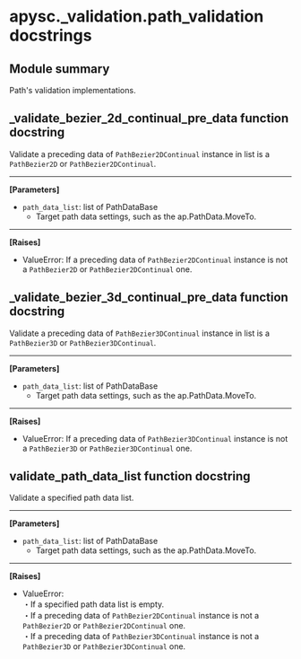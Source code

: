 # apysc._validation.path_validation docstrings

## Module summary

Path's validation implementations.

## _validate_bezier_2d_continual_pre_data function docstring

Validate a preceding data of `PathBezier2DContinual` instance in list is a `PathBezier2D` or `PathBezier2DContinual`.<hr>

**[Parameters]**

- `path_data_list`: list of PathDataBase
  - Target path data settings, such as the ap.PathData.MoveTo.

<hr>

**[Raises]**

- ValueError: If a preceding data of `PathBezier2DContinual` instance is not a `PathBezier2D` or `PathBezier2DContinual` one.

## _validate_bezier_3d_continual_pre_data function docstring

Validate a preceding data of `PathBezier3DContinual` instance in list is a `PathBezier3D` or `PathBezier3DContinual`.<hr>

**[Parameters]**

- `path_data_list`: list of PathDataBase
  - Target path data settings, such as the ap.PathData.MoveTo.

<hr>

**[Raises]**

- ValueError: If a preceding data of `PathBezier3DContinual` instance is not a `PathBezier3D` or `PathBezier3DContinual` one.

## validate_path_data_list function docstring

Validate a specified path data list.<hr>

**[Parameters]**

- `path_data_list`: list of PathDataBase
  - Target path data settings, such as the ap.PathData.MoveTo.

<hr>

**[Raises]**

- ValueError: <br> ・If a specified path data list is empty. <br> ・If a preceding data of `PathBezier2DContinual` instance is not a `PathBezier2D` or `PathBezier2DContinual` one. <br> ・If a preceding data of `PathBezier3DContinual` instance is not a `PathBezier3D` or `PathBezier3DContinual` one.